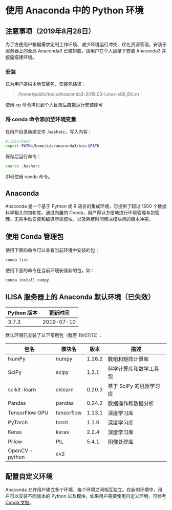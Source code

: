 # 使用 Anaconda 中的 Python 环境 

## 注意事项（2019年8月28日）
为了方便用户根据需求定制工作环境、减少环境运行冲突、优化资源管理，安装于服务器上的全局 Anaconda3 已被卸载，请用户在个人目录下安装 Anaconda3 并按需搭建环境。

### 安装
已为用户提供本地安装包，安装包路径：
> /home/public/tools/Anaconda3-2019.03-Linux-x86_64.sh

使用 cp 命令拷贝到个人目录后直接运行安装即可

### 将 conda 命令添加至环境变量
在用户目录新建文件 .bashsrc，写入内容：
``` bash
#!/bin/bash
export PATH=/home/czs/anaconda3/bin:$PATH
```
保存后运行命令：
``` bash
source .bashsrc
```
即可使用 conda 命令。

## Anaconda

Anaconda 是一个基于 Python 或 R 语言的集成环境，它提供了超过 1500 个数据科学相关的包和库。通过内置的 Conda，用户得以方便地进行环境管理与包管理。无需手动安装和编译所需模块，以及耗费时间解决模块间的版本冲突。

## 使用 Conda 管理包

使用下面的命令可以查看当前环境中安装的包：

``` bash
conda list
```

使用下面的命令在当前环境安装新的包，如：

```
conda install numpy
```



## ILISA 服务器上的 Anaconda 默认环境（已失效）

| Python 版本  | 更新时间 |
| ------------ | ----- |
| 3.7.3 |   2019-07-10    |

默认环境已安装了以下常用包（截至 19/07/12）：

| 包名            | 模块名     | 版本   | 描述                    |
| --------------- | ---------- | ------ | ----------------------- |
| NumPy           | numpy      | 1.16.2 | 数组和矩阵计算库        |
| SciPy           | scipy      | 1.2.1  | 科学计算库和数学工具包  |
| scikit-learn    | sklearn    | 0.20.3 | 基于 SciPy 的机器学习库 |
| Pandas          | pandas     | 0.24.2 | 数据操作和数据分析      |
| TensorFlow GPU  | tensorflow | 1.13.1 | 深度学习库              |
| PyTorch         | torch      | 1.1.0  | 深度学习库              |
| Keras           | keras      | 2.2.4  | 深度学习库              |
| Pillow          | PIL        | 5.4.1  | 图像处理库              |
| OpenCV - python | cv2        |        |                         |



## 配置自定义环境

Anaconda 允许用户建立多个环境，每个环境之间相互独立。在新的环境中，用户可以安装不同版本的 Python 以及模块，如果用户需要使用自定义环境，可参考 [Conda 文档](https://conda.io/en/latest/)。
